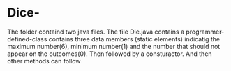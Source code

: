 # Dice-
The folder containd two java files.
The file Die.java contains a programmer-defined-class  contains three data members (static elements) indicatig the maximum number(6), minimum number(1) and the number that should not appear on the outcomes(0).
Then followed by a consturactor. And then other methods can follow
